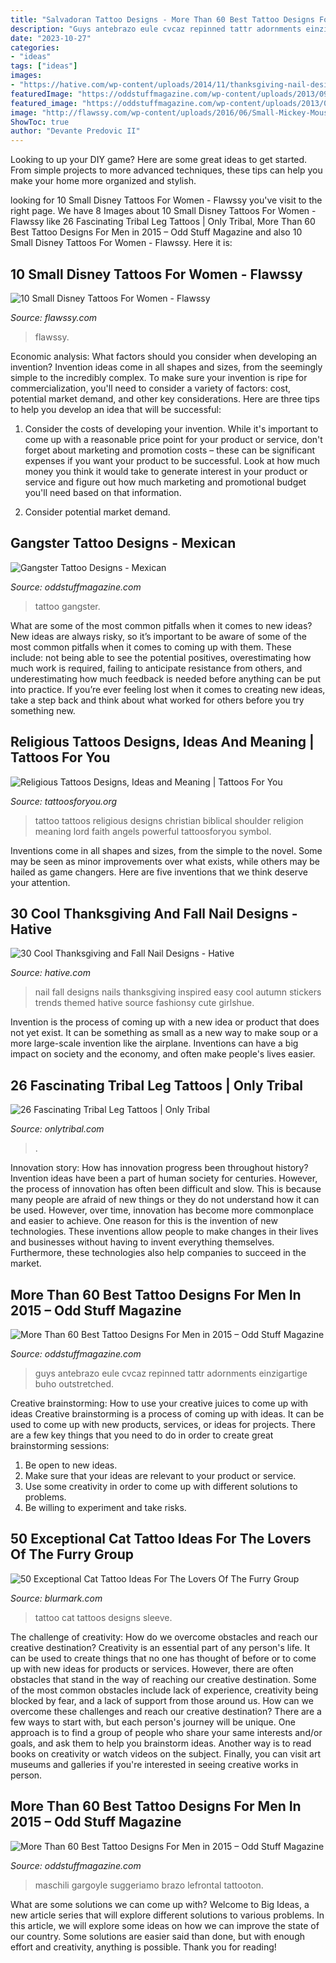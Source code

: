 ```yaml
---
title: "Salvadoran Tattoo Designs - More Than 60 Best Tattoo Designs For Men In 2015 – Odd Stuff Magazine"
description: "Guys antebrazo eule cvcaz repinned tattr adornments einzigartige buho outstretched"
date: "2023-10-27"
categories:
- "ideas"
tags: ["ideas"]
images:
- "https://hative.com/wp-content/uploads/2014/11/thanksgiving-nail-designs/17-thanksgiving-and-fall-nail-designs.jpg"
featuredImage: "https://oddstuffmagazine.com/wp-content/uploads/2013/09/Mexican-tattoo-designs-7-531x800.jpg"
featured_image: "https://oddstuffmagazine.com/wp-content/uploads/2013/09/Best-tattoo-designs-for-Men-46-599x800.jpg"
image: "http://flawssy.com/wp-content/uploads/2016/06/Small-Mickey-Mouse-Tattoo.jpg"
ShowToc: true
author: "Devante Predovic II"
---
```



Looking to up your DIY game? Here are some great ideas to get started. From simple projects to more advanced techniques, these tips can help you make your home more organized and stylish.

	

		
looking for 10 Small Disney Tattoos For Women - Flawssy you've visit to the right page. We have 8 Images about 10 Small Disney Tattoos For Women - Flawssy like 26 Fascinating Tribal Leg Tattoos | Only Tribal, More Than 60 Best Tattoo Designs For Men in 2015 – Odd Stuff Magazine and also 10 Small Disney Tattoos For Women - Flawssy. Here it is:
		
    
## 10 Small Disney Tattoos For Women - Flawssy

<img loading=lazy src="http://flawssy.com/wp-content/uploads/2016/06/Small-Mickey-Mouse-Tattoo.jpg" onerror="this.onerror=null;this.src='https://tse2.mm.bing.net/th?id=OIP.fXSIR-4IzVItLnUrEB6JZgHaJ4&amp;pid=15.1';" alt="10 Small Disney Tattoos For Women - Flawssy">

_Source: flawssy.com_

>flawssy. 

	

Economic analysis: What factors should you consider when developing an invention?
Invention ideas come in all shapes and sizes, from the seemingly simple to the incredibly complex. To make sure your invention is ripe for commercialization, you'll need to consider a variety of factors: cost, potential market demand, and other key considerations. Here are three tips to help you develop an idea that will be successful: 
1. Consider the costs of developing your invention. While it's important to come up with a reasonable price point for your product or service, don't forget about marketing and promotion costs – these can be significant expenses if you want your product to be successful. Look at how much money you think it would take to generate interest in your product or service and figure out how much marketing and promotional budget you'll need based on that information.

2. Consider potential market demand.

    
## Gangster Tattoo Designs - Mexican

<img loading=lazy src="https://oddstuffmagazine.com/wp-content/uploads/2013/09/Mexican-tattoo-designs-7-531x800.jpg" onerror="this.onerror=null;this.src='https://tse2.mm.bing.net/th?id=OIP.AeofST1O_Qt9iX7l5UfeMwHaLK&amp;pid=15.1';" alt="Gangster Tattoo Designs - Mexican">

_Source: oddstuffmagazine.com_

>tattoo gangster. 

	

What are some of the most common pitfalls when it comes to new ideas?
New ideas are always risky, so it’s important to be aware of some of the most common pitfalls when it comes to coming up with them. These include: not being able to see the potential positives, overestimating how much work is required, failing to anticipate resistance from others, and underestimating how much feedback is needed before anything can be put into practice. If you’re ever feeling lost when it comes to creating new ideas, take a step back and think about what worked for others before you try something new.

    
## Religious Tattoos Designs, Ideas And Meaning | Tattoos For You

<img loading=lazy src="http://www.tattoosforyou.org/wp-content/uploads/2013/09/Religious-Tattoo-Designs-For-Men-764x1024.jpg" onerror="this.onerror=null;this.src='https://tse4.mm.bing.net/th?id=OIP.xOn1c8wnxqDBKsMxuWXgvgHaJ7&amp;pid=15.1';" alt="Religious Tattoos Designs, Ideas and Meaning | Tattoos For You">

_Source: tattoosforyou.org_

>tattoo tattoos religious designs christian biblical shoulder religion meaning lord faith angels powerful tattoosforyou symbol. 

	

Inventions come in all shapes and sizes, from the simple to the novel. Some may be seen as minor improvements over what exists, while others may be hailed as game changers. Here are five inventions that we think deserve your attention.

    
## 30 Cool Thanksgiving And Fall Nail Designs - Hative

<img loading=lazy src="https://hative.com/wp-content/uploads/2014/11/thanksgiving-nail-designs/17-thanksgiving-and-fall-nail-designs.jpg" onerror="this.onerror=null;this.src='https://tse2.mm.bing.net/th?id=OIP.0Q9G4Q7etS2uqhZZkyThwgHaFa&amp;pid=15.1';" alt="30 Cool Thanksgiving and Fall Nail Designs - Hative">

_Source: hative.com_

>nail fall designs nails thanksgiving inspired easy cool autumn stickers trends themed hative source fashionsy cute girlshue. 

	

Invention is the process of coming up with a new idea or product that does not yet exist. It can be something as small as a new way to make soup or a more large-scale invention like the airplane. Inventions can have a big impact on society and the economy, and often make people's lives easier.

    
## 26 Fascinating Tribal Leg Tattoos | Only Tribal

<img loading=lazy src="https://www.onlytribal.com/wp-content/uploads/2015/12/Full-Leg-Tribal-Tattoos.jpg" onerror="this.onerror=null;this.src='https://tse3.mm.bing.net/th?id=OIP.eGX_suo0UfYNcZuI8iWUUAAAAA&amp;pid=15.1';" alt="26 Fascinating Tribal Leg Tattoos | Only Tribal">

_Source: onlytribal.com_

>. 

	

Innovation story: How has innovation progress been throughout history?
Invention ideas have been a part of human society for centuries. However, the process of innovation has often been difficult and slow. This is because many people are afraid of new things or they do not understand how it can be used. However, over time, innovation has become more commonplace and easier to achieve. One reason for this is the invention of new technologies. These inventions allow people to make changes in their lives and businesses without having to invent everything themselves. Furthermore, these technologies also help companies to succeed in the market.

    
## More Than 60 Best Tattoo Designs For Men In 2015 – Odd Stuff Magazine

<img loading=lazy src="https://oddstuffmagazine.com/wp-content/uploads/2013/09/Best-tattoo-designs-for-Men-26-417x800.jpg" onerror="this.onerror=null;this.src='https://tse3.mm.bing.net/th?id=OIP.qj1uyD_lW6vK1VY2SZ9xSwAAAA&amp;pid=15.1';" alt="More Than 60 Best Tattoo Designs For Men in 2015 – Odd Stuff Magazine">

_Source: oddstuffmagazine.com_

>guys antebrazo eule cvcaz repinned tattr adornments einzigartige buho outstretched. 

	

Creative brainstorming: How to use your creative juices to come up with ideas
Creative brainstorming is a process of coming up with ideas. It can be used to come up with new products, services, or ideas for projects. There are a few key things that you need to do in order to create great brainstorming sessions:
1. Be open to new ideas.
2. Make sure that your ideas are relevant to your product or service.
3. Use some creativity in order to come up with different solutions to problems.
4. Be willing to experiment and take risks.

    
## 50 Exceptional Cat Tattoo Ideas For The Lovers Of The Furry Group

<img loading=lazy src="http://www.blurmark.com/wp-content/uploads/2017/06/Great-Work-Black-Cat-Tattoo-On-Sleeve.jpg" onerror="this.onerror=null;this.src='https://tse2.mm.bing.net/th?id=OIP.ZLnrTvrpd5oUFh4-wddQkwHaJ3&amp;pid=15.1';" alt="50 Exceptional Cat Tattoo Ideas For The Lovers Of The Furry Group">

_Source: blurmark.com_

>tattoo cat tattoos designs sleeve. 

	

The challenge of creativity: How do we overcome obstacles and reach our creative destination?
Creativity is an essential part of any person's life. It can be used to create things that no one has thought of before or to come up with new ideas for products or services. However, there are often obstacles that stand in the way of reaching our creative destination. Some of the most common obstacles include lack of experience, creativity being blocked by fear, and a lack of support from those around us. How can we overcome these challenges and reach our creative destination? There are a few ways to start with, but each person's journey will be unique. One approach is to find a group of people who share your same interests and/or goals, and ask them to help you brainstorm ideas. Another way is to read books on creativity or watch videos on the subject. Finally, you can visit art museums and galleries if you're interested in seeing creative works in person.

    
## More Than 60 Best Tattoo Designs For Men In 2015 – Odd Stuff Magazine

<img loading=lazy src="https://oddstuffmagazine.com/wp-content/uploads/2013/09/Best-tattoo-designs-for-Men-46-599x800.jpg" onerror="this.onerror=null;this.src='https://tse4.mm.bing.net/th?id=OIP.eKGJGQK9Bf9ieFuOnv-l-gHaJ5&amp;pid=15.1';" alt="More Than 60 Best Tattoo Designs For Men in 2015 – Odd Stuff Magazine">

_Source: oddstuffmagazine.com_

>maschili gargoyle suggeriamo brazo lefrontal tattooton. 

	

What are some solutions we can come up with?
Welcome to Big Ideas, a new article series that will explore different solutions to various problems. In this article, we will explore some ideas on how we can improve the state of our country. Some solutions are easier said than done, but with enough effort and creativity, anything is possible. Thank you for reading!

